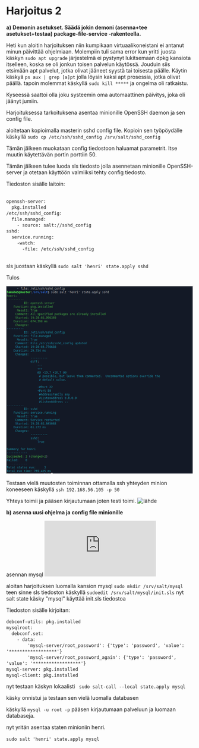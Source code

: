 # Harjoitus 2

**a)**
**Demonin asetukset. Säädä jokin demoni (asenna+tee asetukset+testaa) package-file-service -rakenteella.**

Heti kun aloitin harjoituksen niin kumpikaan virtuaalikoneistani ei antanut minun päivittää ohjelmiaan. 
Molempiin tuli sama error kun yritti juosta käskyn ```sudo apt upgrade```
järjestelmä ei pystynyt lukitsemaan dpkg kansiota itselleen, koska se oli jonkun toisen palvelun käytössä.
Jouduin siis etsimään apt palvelut, jotka olivat jääneet syystä tai toisesta päälle.
Käytin käskyä ```ps aux | grep [a]pt``` jolla löysin kaksi apt prosessia, jotka olivat päällä.
tapoin molemmat käskyllä ```sudo kill *****``` ja ongelma oli ratkaistu.

Kyseessä saattoi olla joku systeemin oma automaattinen päivitys, joka oli jäänyt jumiin.

Harjoituksessa tarkoituksena asentaa minionille OpenSSH daemon ja sen config file.

aloitetaan kopioimalla masterin sshd config file. Kopioin sen työpöydälle käskyllä ```sudo cp /etc/ssh/sshd_config /srv/salt/sshd_config```

Tämän jälkeen muokataan config tiedostoon haluamat parametrit. Itse muutin käytettävän portin porttiin 50.

Tämän jälkeen tulee luoda sls tiedosto jolla asennetaan minionille OpenSSH-server ja otetaan käyttöön valmiiksi tehty config tiedosto.

Tiedoston sisälle laitoin:

```

openssh-server:
  pkg.installed
/etc/ssh/sshd_config:
  file.managed:
    - source: salt://sshd_config
sshd:
  service.running:
    -watch:
      -file: /etc/ssh/sshd_config
      
```

sls juostaan käskyllä ```sudo salt 'henri' state.apply sshd```

Tulos


![nampb](https://github.com/Hamis95/ConfigManagement/blob/main/sshconfig.png)

Testaan vielä muutosten toiminnan ottamalla ssh yhteyden minion koneeseen käskyllä ```ssh 192.168.56.105 -p 50```

Yhteys toimii ja pääsen kirjautumaan joten testi toimi.
![lähde](http://terokarvinen.com/2018/pkg-file-service-control-daemons-with-salt-change-ssh-server-port/)


**b)**
**asenna uusi ohjelma ja config file minionille**


asennan mysql ![lähde](http://terokarvinen.com/2018/mysql-automatic-install-with-salt-preseed-database-root-password/index.html)


aloitan harjoituksen luomalla kansion mysql ```sudo mkdir /srv/salt/mysql```
teen sinne sls tiedoston käskyllä ```sudoedit /srv/salt/mysql/init.sls```
nyt salt state käsky "mysql" käyttää init.sls tiedostoa

Tiedoston sisälle kirjoitan:

```
debconf-utils: pkg.installed
mysqlroot:
  debconf.set:
    - data:
        'mysql-server/root_password': {'type': 'password', 'value': '******************'}
        'mysql-server/root_password_again': {'type': 'password', 'value': '******************'}
mysql-server: pkg.installed
mysql-client: pkg.installed
```

nyt testaan käskyn lokaalisti ``` sudo salt-call --local state.apply mysql```

käsky onnistui ja testaan sen vielä luomalla databasen

käskyllä ```mysql -u root -p``` pääsen kirjautumaan palveluun ja luomaan databaseja.

nyt yritän asentaa staten minioniin henri.

```sudo salt 'henri' state.apply mysql```








